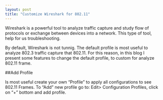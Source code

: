 ```yaml
---
layout: post
title: "Customize Wireshark for 802.11"
---
```


Wireshark is a powerful tool to analyze traffic capture and study flow of protocols or exchange between devices into a network. This type of tool, help for us troubleshooting.

By default, Wireshark is not tunnig. The default profile is most useful to analyze 802.3 traffic capture that 802.11. For this reason, in this blog I present some features to change the default profile, to custom for analyze 802.11 frame.

##Add Profile

Is most useful create your own “Profile” to apply all configurations to see 802.11 Frames. To “Add” new profile go to:
Edit> Configuration Profiles, click on “+” bottom and add profile.
